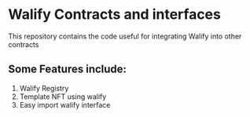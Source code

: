 # Walify Contracts and interfaces

This repository contains the code useful for integrating Walify into other contracts

## Some Features include:
1. Walify Registry
2. Template NFT using walify
3. Easy import walify interface
